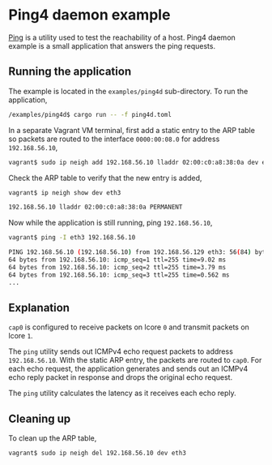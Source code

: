 # Ping4 daemon example

[Ping](http://manpages.ubuntu.com/manpages/bionic/man1/ping.1.html) is a utility used to test the reachability of a host. Ping4 daemon example is a small application that answers the ping requests.

## Running the application

The example is located in the `examples/ping4d` sub-directory. To run the application,

```bash
/examples/ping4d$ cargo run -- -f ping4d.toml
```

In a separate Vagrant VM terminal, first add a static entry to the ARP table so packets are routed to the interface `0000:00:08.0` for address `192.168.56.10`,

```bash
vagrant$ sudo ip neigh add 192.168.56.10 lladdr 02:00:c0:a8:38:0a dev eth3 nud permanent
```

Check the ARP table to verify that the new entry is added,

```bash
vagrant$ ip neigh show dev eth3

192.168.56.10 lladdr 02:00:c0:a8:38:0a PERMANENT
```

Now while the application is still running, ping `192.168.56.10`,

```bash
vagrant$ ping -I eth3 192.168.56.10

PING 192.168.56.10 (192.168.56.10) from 192.168.56.129 eth3: 56(84) bytes of data.
64 bytes from 192.168.56.10: icmp_seq=1 ttl=255 time=9.02 ms
64 bytes from 192.168.56.10: icmp_seq=2 ttl=255 time=3.79 ms
64 bytes from 192.168.56.10: icmp_seq=3 ttl=255 time=0.562 ms
...
```

## Explanation

`cap0` is configured to receive packets on lcore `0` and transmit packets on lcore `1`.

The `ping` utility sends out ICMPv4 echo request packets to address `192.168.56.10`. With the static ARP entry, the packets are routed to `cap0`. For each echo request, the application generates and sends out an ICMPv4 echo reply packet in response and drops the original echo request.

The `ping` utility calculates the latency as it receives each echo reply.

## Cleaning up

To clean up the ARP table,

```bash
vagrant$ sudo ip neigh del 192.168.56.10 dev eth3
```

